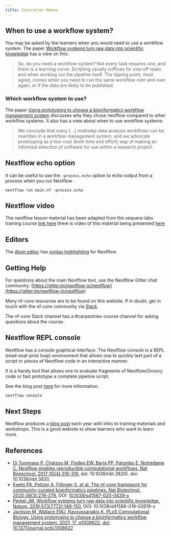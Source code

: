 ```yaml
---
title: Instructor Notes
---
```


## When to use a workflow system?

You may be asked by the learners when you would need to use a workflow system. The paper [Workflow systems turn raw data into scientific knowledge](https://pubmed.ncbi.nlm.nih.gov/31477884/) has a view on this:

> So, do you need a workflow system? Not every task requires one, and there is a learning curve. Scripting usually suffices for one-off tasks and when working out the pipeline itself. The tipping point, most agree, comes when you need to run the same workflow over and over again, or if the data are likely to be published.

### Which workflow system to use?

The paper [Using prototyping to choose a bioinformatics workflow management system](https://doi.org/10.1371/journal.pcbi.1008622) discusses why they chose nextflow compared to other workflow systems. It also has a view about when to use workflow systems:

> We conclude that many [...] multistep data analysis workflows can be rewritten in a workflow management system, and we advocate prototyping as a low-cost (both time and effort) way of making an informed selection of software for use within a research project.

## Nextflow echo option

It can be useful to use the `-process.echo` option to echo output from a process when you run  Nextflow .

```
nextflow run main.nf -process.echo
```

## Nextflow video

The nextflow lesson material has been adapted from the sequera-labs training course [link here](https://seqera.io/training) there is video of this material being presented [here](https://youtu.be/8_i8Tn335X0)

## Editors

The [Atom editor](https://atom.io/) has [syntax highlighting](https://atom.io/packages/language-nextflow) for Nextflow.

## Getting Help

For questions about the main Nextflow tool, use the Nextflow Gitter chat community: [https://gitter.im/nextflow-io/nextflow](https://gitter.im/nextflow-io/nextflow)

Many nf-core resources are to be found on this website. If in doubt, get in touch with the nf-core community via [Slack](https://nf-co.re/join).

The nf-core Slack channel has a #carpentries-course channel for asking questions about the course.

## Nextflow REPL console

Nextflow has a console graphical interface. The Nextflow console is a REPL (read-eval-print loop) environment that allows one to quickly test part of a script or pieces of Nextflow code in an interactive manner.

It is a handy tool that allows one to evaluate fragments of Nextflow/Groovy code or fast prototype a complete pipeline script.

See the blog post [here](https://www.nextflow.io/blog/2015/introducing-nextflow-console.html) for more information.

```bash
nextflow console
```

## Next Steps

Nextflow produces a [blog post](https://www.nextflow.io/blog/2023/learn-nextflow-in-2023.html) each year with links to training materials and workshops.
This is a good website to show learners who want to learn more.



## References

- [Di Tommaso P, Chatzou M, Floden EW, Barja PP, Palumbo E, Notredame C. Nextflow enables reproducible computational workflows. Nat Biotechnol. 2017;35(4):316-319.](https://www.nature.com/articles/nbt.3820) doi: 10.1038/nbt.3820). doi: 10.1038/nbt.3820.
- [Ewels PA, Peltzer A, Fillinger S, et al. The nf-core framework for community-curated bioinformatics pipelines. Nat Biotechnol. 2020;38(3):276-278.](https://www.nature.com/articles/s41587-020-0439-x)  DOI: [10\.1038/s41587-020-0439-x](https://doi.org/10.1038/s41587-020-0439-x)
- [Perkel JM. Workflow systems turn raw data into scientific knowledge. Nature. 2019;573(7772):149-150.](https://www.nature.com/articles/d41586-019-02619-z) DOI: 10.1038/d41586-019-02619-z
- [Jackson M, Wallace EWJ, Kavoussanakis K, PLoS Computational Biology. Using prototyping to choose a bioinformatics workflow management system. 2021; 17 :e1008622.](https://journals.plos.org/ploscompbiol/article?id=10.1371/journal.pcbi.1008622) [doi: 10.1371/journal.pcbi.1008622](https://doi.org/10.1371/journal.pcbi.1008622)




